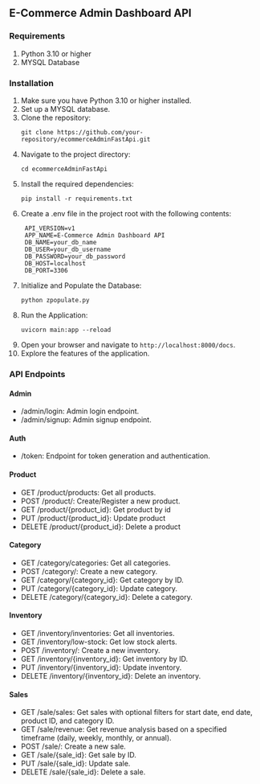 ## E-Commerce Admin Dashboard API

### Requirements
1. Python 3.10 or higher
2. MYSQL Database

### Installation
1. Make sure you have Python 3.10 or higher installed.
2. Set up a MYSQL database.
3. Clone the repository:
   ```
   git clone https://github.com/your-repository/ecommerceAdminFastApi.git
   ```
4. Navigate to the project directory:
   ```
   cd ecommerceAdminFastApi
   ```
5. Install the required dependencies:
   ```
   pip install -r requirements.txt
   ```
6. Create a .env file in the project root with the following contents:
   ```
    API_VERSION=v1
    APP_NAME=E-Commerce Admin Dashboard API
    DB_NAME=your_db_name
    DB_USER=your_db_username
    DB_PASSWORD=your_db_password
    DB_HOST=localhost
    DB_PORT=3306
   ```
7. Initialize and Populate the Database:
   ```
   python zpopulate.py
   ```
8. Run the Application:
   ```
   uvicorn main:app --reload
   ```
7. Open your browser and navigate to `http://localhost:8000/docs`.
8. Explore the features of the application.



### API Endpoints

#### Admin
* /admin/login: Admin login endpoint.
* /admin/signup: Admin signup endpoint.

#### Auth
* /token: Endpoint for token generation and authentication.

#### Product
* GET /product/products: Get all products.
* POST /product/: Create/Register a new product.
* GET /product/{product_id}: Get product by id
* PUT /product/{product_id}: Update product
* DELETE /product/{product_id}: Delete a product

#### Category
* GET /category/categories: Get all categories.
* POST /category/: Create a new category.
* GET /category/{category_id}: Get category by ID.
* PUT /category/{category_id}: Update category.
* DELETE /category/{category_id}: Delete a category.

#### Inventory
* GET /inventory/inventories: Get all inventories.
* GET /inventory/low-stock: Get low stock alerts.
* POST /inventory/: Create a new inventory.
* GET /inventory/{inventory_id}: Get inventory by ID.
* PUT /inventory/{inventory_id}: Update inventory.
* DELETE /inventory/{inventory_id}: Delete an inventory.

#### Sales
* GET /sale/sales: Get sales with optional filters for start date, end date, product ID, and category ID.
* GET /sale/revenue: Get revenue analysis based on a specified timeframe (daily, weekly, monthly, or annual).
* POST /sale/: Create a new sale.
* GET /sale/{sale_id}: Get sale by ID.
* PUT /sale/{sale_id}: Update sale.
* DELETE /sale/{sale_id}: Delete a sale.